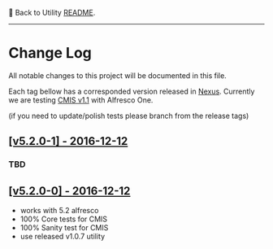 :paw_prints:  Back to Utility [README](README.md).

---
# Change Log
All notable changes to this project will be documented in this file.

Each tag bellow has a corresponded version released in [Nexus](https://nexus.alfresco.com/nexus/#welcome).
Currently we are testing [CMIS v1.1](http://docs.oasis-open.org/cmis/CMIS/v1.1/CMIS-v1.1.html) with Alfresco One.

(if you need to update/polish tests please branch from the release tags)

## [[v5.2.0-1] - 2016-12-12](/tas/alfresco-tas-cmis-test/commits/v5.2.0-1)
### TBD

## [[v5.2.0-0] - 2016-12-12](/tas/alfresco-tas-cmis-test/commits/v5.2.0-0)
- works with 5.2 alfresco
- 100% Core tests for CMIS 
- 100% Sanity test for CMIS
- use released v1.0.7 utility

